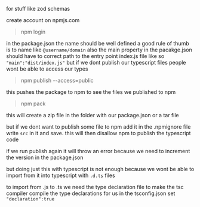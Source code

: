 for stuff like zod schemas

create account on npmjs.com

>npm login

in the package.json the name should be well defined 
a good rule of thumb is to name like `@username/domain`
also the main property in the pacakge.json should have to correct path to the entry point index.js file like so `"main":"dist/index.js"`
but if we dont publish our typescript files people wont be able to access our types

> npm publish --access=public

this pushes the package to npm
to see the files we published to npm
>npm pack

this will create a zip file in the folder with our package.json or a tar file

but if we dont want to publish some file to npm add it in the .npmignore file
write `src` in it and save. this will then disallow npm to publish the typescript code

if we run publish again it will throw an error because we need to increment the version in the package.json

but doing just this with typescript is not enough because we wont be able to import from it into typescript with `.d.ts` files

to import from .js to .ts we need the type declaration file
to make the tsc compiler compile the type declarations for us 
in the tsconfig.json set 
`"declaration":true`

